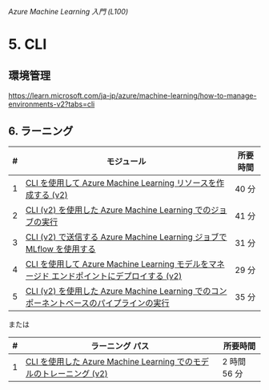 ###### Azure Machine Learning 入門 (L100)

# 5. CLI

## 環境管理

https://learn.microsoft.com/ja-jp/azure/machine-learning/how-to-manage-environments-v2?tabs=cli


## 6. ラーニング

| #   | モジュール | 所要時間 |
| --- | -------- | ------- |
| 1 | [CLI を使用して Azure Machine Learning リソースを作成する (v2)](https://learn.microsoft.com/ja-jp/training/modules/create-azure-machine-learning-resources-cli-v2/) | 40 分 |
| 2 | [CLI (v2) を使用した Azure Machine Learning でのジョブの実行](https://learn.microsoft.com/ja-jp/training/modules/run-jobs-azure-machine-learning-cli-v2/) | 41 分 |
| 3 | [CLI (v2) で送信する Azure Machine Learning ジョブで MLflow を使用する](https://learn.microsoft.com/ja-jp/training/modules/use-mlflow-azure-machine-learning-jobs-submitted-cli-v2/) | 31 分 |
| 4 | [CLI を使用して Azure Machine Learning モデルをマネージド エンドポイントにデプロイする (v2)](https://learn.microsoft.com/ja-jp/training/modules/deploy-azure-machine-learning-model-managed-endpoint-cli-v2/) | 29 分 |
| 5 | [CLI (v2) を使用した Azure Machine Learning でのコンポーネントベースのパイプラインの実行](https://learn.microsoft.com/ja-jp/training/modules/run-component-based-pipelines-azure-machine-learning-cli-v2/) | 35 分 |

または

| #   | ラーニング パス | 所要時間 |
| --- | ------------ | ------- |
| 1 | [CLI を使用した Azure Machine Learning でのモデルのトレーニング (v2)](https://learn.microsoft.com/ja-jp/training/paths/train-models-azure-machine-learning-cli-v2/) | 2 時間 56 分 |

